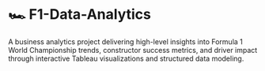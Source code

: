 # 🏎️ F1-Data-Analytics
A business analytics project delivering high-level insights into Formula 1 World Championship trends, constructor success metrics, and driver impact through interactive Tableau visualizations and structured data modeling.
